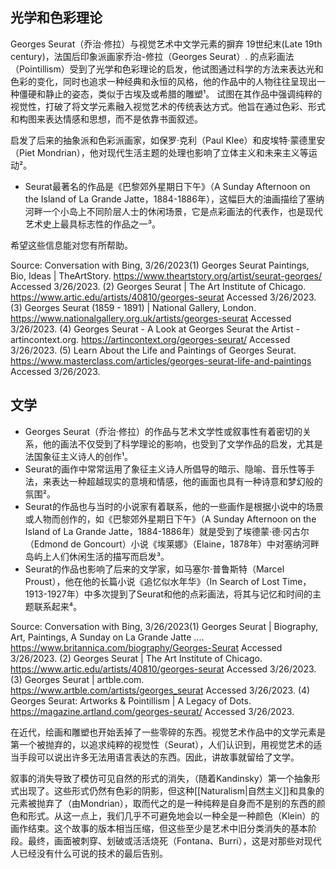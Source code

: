 ## 光学和色彩理论
Georges Seurat（乔治·修拉）与视觉艺术中文学元素的摒弃
19世纪末(Late 19th century)，法国后印象派画家乔治-修拉（Georges Seurat）.
的点彩画法（Pointillism）受到了光学和色彩理论的启发，他试图通过科学的方法来表达光和色彩的变化，同时也追求一种经典和永恒的风格，他的作品中的人物往往呈现出一种僵硬和静止的姿态，类似于古埃及或希腊的雕塑¹。
试图在其作品中强调纯粹的视觉性，打破了将文学元素融入视觉艺术的传统表达方式。他旨在通过色彩、形式和构图来表达情感和思想，而不是依靠书面叙述。


启发了后来的抽象派和色彩派画家，如保罗·克利（Paul Klee）和皮埃特·蒙德里安（Piet Mondrian），他对现代生活主题的处理也影响了立体主义和未来主义等运动²。
- Seurat最著名的作品是《巴黎郊外星期日下午》（A Sunday Afternoon on the Island of La Grande Jatte，1884-1886年），这幅巨大的油画描绘了塞纳河畔一个小岛上不同阶层人士的休闲场景，它是点彩画法的代表作，也是现代艺术史上最具标志性的作品之一³。

希望这些信息能对您有所帮助。

Source: Conversation with Bing, 3/26/2023(1) Georges Seurat Paintings, Bio, Ideas | TheArtStory. https://www.theartstory.org/artist/seurat-georges/ Accessed 3/26/2023.
(2) Georges Seurat | The Art Institute of Chicago. https://www.artic.edu/artists/40810/georges-seurat Accessed 3/26/2023.
(3) Georges Seurat (1859 - 1891) | National Gallery, London. https://www.nationalgallery.org.uk/artists/georges-seurat Accessed 3/26/2023.
(4) Georges Seurat - A Look at Georges Seurat the Artist - artincontext.org. https://artincontext.org/georges-seurat/ Accessed 3/26/2023.
(5) Learn About the Life and Paintings of Georges Seurat. https://www.masterclass.com/articles/georges-seurat-life-and-paintings Accessed 3/26/2023.

## 文学


- Georges Seurat（乔治·修拉）的作品与艺术文学性或叙事性有着密切的关系，他的画法不仅受到了科学理论的影响，也受到了文学作品的启发，尤其是法国象征主义诗人的创作¹。
- Seurat的画作中常常运用了象征主义诗人所倡导的暗示、隐喻、音乐性等手法，来表达一种超越现实的意境和情感，他的画面也具有一种诗意和梦幻般的氛围²。
- Seurat的作品也与当时的小说家有着联系，他的一些画作是根据小说中的场景或人物而创作的，如《巴黎郊外星期日下午》（A Sunday Afternoon on the Island of La Grande Jatte，1884-1886年）就是受到了埃德蒙·德·冈古尔（Edmond de Goncourt）小说《埃莱娜》（Elaine，1878年）中对塞纳河畔岛屿上人们休闲生活的描写而启发³。
- Seurat的作品也影响了后来的文学家，如马塞尔·普鲁斯特（Marcel Proust），他在他的长篇小说《追忆似水年华》（In Search of Lost Time，1913-1927年）中多次提到了Seurat和他的点彩画法，将其与记忆和时间的主题联系起来⁴。


Source: Conversation with Bing, 3/26/2023(1) Georges Seurat | Biography, Art, Paintings, A Sunday on La Grande Jatte .... https://www.britannica.com/biography/Georges-Seurat Accessed 3/26/2023.
(2) Georges Seurat | The Art Institute of Chicago. https://www.artic.edu/artists/40810/georges-seurat Accessed 3/26/2023.
(3) Georges Seurat | artble.com. https://www.artble.com/artists/georges_seurat Accessed 3/26/2023.
(4) Georges Seurat: Artworks & Pointillism | A Legacy of Dots. https://magazine.artland.com/georges-seurat/ Accessed 3/26/2023.


在近代，绘画和雕塑也开始丢掉了一些零碎的东西。视觉艺术作品中的文学元素是第一个被抛弃的，以追求纯粹的视觉性（Seurat），人们认识到，用视觉艺术的适当手段可以说出许多无法用语言表达的东西。因此，讲故事就留给了文学。

叙事的消失导致了模仿可见自然的形式的消失，（随着Kandinsky）第一个抽象形式出现了。这些形式仍然有色彩的阴影，但这种[[Naturalism|自然主义]]和具象的元素被抛弃了（由Mondrian），取而代之的是一种纯粹是自身而不是别的东西的颜色和形式。从这一点上，我们几乎不可避免地会以一种全是一种颜色（Klein）的画作结束。这个故事的版本相当压缩，但这些至少是艺术中旧分类消失的基本阶段。最终，画面被刺穿、划破或活活烧死（Fontana、Burri），这是对那些对现代人已经没有什么可说的技术的最后告别。
